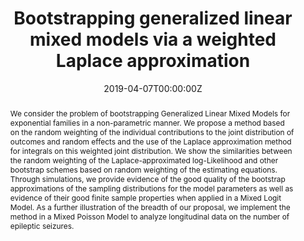 ---
abstract: "We consider the problem of bootstrapping Generalized Linear Mixed Models for exponential families in a 
non-parametric manner. We propose a method based on the random weighting of the individual contributions to the joint distribution of outcomes and random effects and
the use of the Laplace approximation method for integrals on this weighted joint distribution. We
show the similarities between the random weighting of the Laplace-approximated log-Likelihood
and other bootstrap schemes based on random weighting of the estimating equations. Through
simulations, we provide evidence of the good quality of the bootstrap approximations of the
sampling distributions for the model parameters as well as evidence of their good finite sample properties when applied in a Mixed Logit Model. As a further illustration of the breadth
of our proposal, we implement the method in a Mixed Poisson Model to analyze longitudinal
data on the number of epileptic seizures."
authors:
- admin
- Eva Cantoni
date: "2019-04-07T00:00:00Z"
doi: ""
featured: false
# image:
#   caption: 'Image credit: [**Unsplash**](https://unsplash.com/photos/s9CC2SKySJM)'
#   focal_point: ""
#   preview_only: false
links:
- icon: researchgate
  icon_pack: ai
  name: Preprint
  link: https://www.researchgate.net/publication/315768128_Bootstrapping_Generalized_Linear_Mixed_Models_via_a_Weighted_Laplace_Approximation
- icon: github
  icon_pack: fab
  name: code
  url: https://github.com/dfloresag/glmmBoot
publication: ""
publication_short: ""
publication_types:
- "3"
publishDate: "2017-01-01T00:00:00Z"
# slides: example
summary: A general way of bootstrapping based on externally generated random weights and the Laplace Approximation for integrals
tags:
- Bootstrap 
- GLMM 
- Laplace Approximation
- Random Weighting
title: "Bootstrapping generalized linear mixed models via a weighted Laplace approximation"
url_code: ''
url_dataset: ''
url_pdf: ""
url_poster: ''
url_project: ""
url_slides: ""
url_source: ''
url_video: ''
---